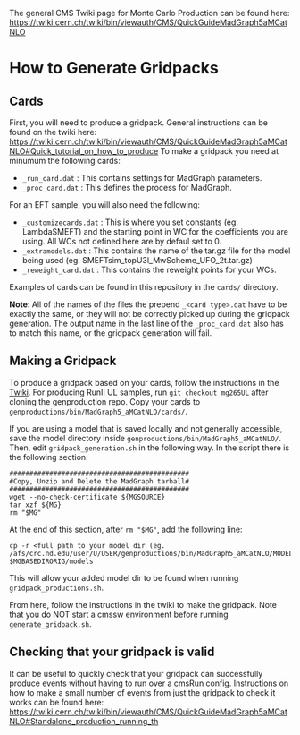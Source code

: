 The general CMS Twiki page for Monte Carlo Production can be found here: https://twiki.cern.ch/twiki/bin/viewauth/CMS/QuickGuideMadGraph5aMCatNLO

# How to Generate Gridpacks
## Cards
First, you will need to produce a gridpack. General instructions can be found on the twiki here: https://twiki.cern.ch/twiki/bin/viewauth/CMS/QuickGuideMadGraph5aMCatNLO#Quick_tutorial_on_how_to_produce
To make a gridpack you need at minumum the following cards: 
- `_run_card.dat`   : This contains settings for MadGraph parameters. 
- `_proc_card.dat`  : This defines the process for MadGraph. 

For an EFT sample, you will also need the following: 
- `_customizecards.dat` : This is where you set constants (eg. LambdaSMEFT) and the starting point in WC for the coefficients you are using. All WCs not defined here are by defaul set to 0. 
- `_extramodels.dat`    : This contains the name of the tar.gz file for the model being used (eg. SMEFTsim_topU3l_MwScheme_UFO_2t.tar.gz)
- `_reweight_card.dat`  : This contains the reweight points for your WCs.

Examples of cards can be found in this repository in the `cards/` directory. 

**Note**: All of the names of the files the prepend `_<card type>.dat` have to be exactly the same, or they will not be correctly picked up during the gridpack generation. 
The output name in the last line of the `_proc_card.dat` also has to match this name, or the gridpack generation will fail. 

## Making a Gridpack
To produce a gridpack based on your cards, follow the instructions in the [Twiki](https://twiki.cern.ch/twiki/bin/viewauth/CMS/QuickGuideMadGraph5aMCatNLO#Quick_tutorial_on_how_to_produce). 
For producing RunII UL samples, run `git checkout mg265UL` after cloning the genproduction repo. 
Copy your cards to `genproductions/bin/MadGraph5_aMCatNLO/cards/`.

If you are using a model that is saved locally and not generally accessible, save the model directory inside `genproductions/bin/MadGraph5_aMCatNLO/`. 
Then, edit `gridpack_generation.sh` in the following way. In the script there is the following section: 
```
#############################################
#Copy, Unzip and Delete the MadGraph tarball#
#############################################
wget --no-check-certificate ${MGSOURCE}
tar xzf ${MG}
rm "$MG"
```

At the end of this section, after `rm "$MG"`, add the following line: 
```
cp -r <full path to your model dir (eg. /afs/crc.nd.edu/user/U/USER/genproductions/bin/MadGraph5_aMCatNLO/MODEL_DIR) $MGBASEDIRORIG/models
```
This will allow your added model dir to be found when running `gridpack_productions.sh`. 

From here, follow the instructions in the twiki to make the gridpack. Note that you do NOT start a cmssw environment before running `generate_gridpack.sh`. 

## Checking that your gridpack is valid
It can be useful to quickly check that your gridpack can successfully produce events without having to run over a cmsRun config. 
Instructions on how to make a small number of events from just the gridpack to check it works can be found here: https://twiki.cern.ch/twiki/bin/viewauth/CMS/QuickGuideMadGraph5aMCatNLO#Standalone_production_running_th
